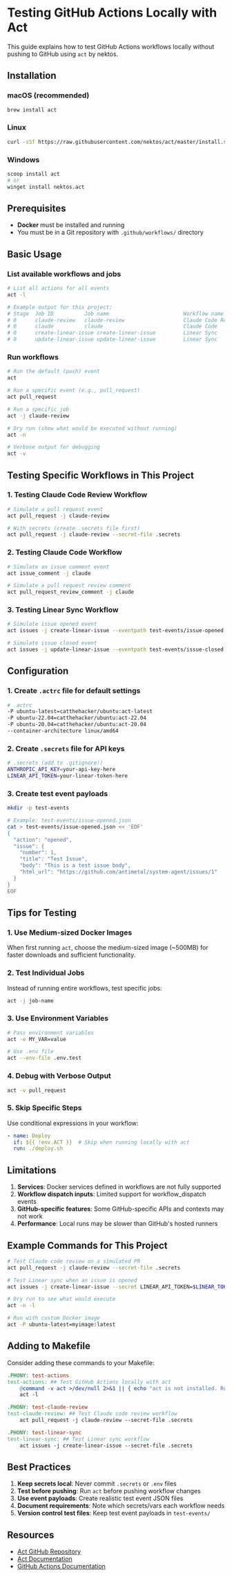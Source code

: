 # Testing GitHub Actions Locally with Act

This guide explains how to test GitHub Actions workflows locally without pushing to GitHub using `act` by nektos.

## Installation

### macOS (recommended)
```bash
brew install act
```

### Linux
```bash
curl -sSf https://raw.githubusercontent.com/nektos/act/master/install.sh | sudo bash
```

### Windows
```bash
scoop install act
# or
winget install nektos.act
```

## Prerequisites

- **Docker** must be installed and running
- You must be in a Git repository with `.github/workflows/` directory

## Basic Usage

### List available workflows and jobs
```bash
# List all actions for all events
act -l

# Example output for this project:
# Stage  Job ID          Job name                        Workflow name          Workflow file                      Events           
# 0      claude-review   claude-review                   Claude Code Review     claude-code-review.yml             pull_request     
# 0      claude          claude                          Claude Code            claude.yml                         issue_comment,pull_request_review_comment,issues,pull_request_review
# 0      create-linear-issue create-linear-issue         Linear Sync            linear-sync.yml                    issues           
# 0      update-linear-issue update-linear-issue         Linear Sync            linear-sync.yml                    issues           
```

### Run workflows

```bash
# Run the default (push) event
act

# Run a specific event (e.g., pull_request)
act pull_request

# Run a specific job
act -j claude-review

# Dry run (show what would be executed without running)
act -n

# Verbose output for debugging
act -v
```

## Testing Specific Workflows in This Project

### 1. Testing Claude Code Review Workflow
```bash
# Simulate a pull request event
act pull_request -j claude-review

# With secrets (create .secrets file first)
act pull_request -j claude-review --secret-file .secrets
```

### 2. Testing Claude Code Workflow
```bash
# Simulate an issue comment event
act issue_comment -j claude

# Simulate a pull request review comment
act pull_request_review_comment -j claude
```

### 3. Testing Linear Sync Workflow
```bash
# Simulate issue opened event
act issues -j create-linear-issue --eventpath test-events/issue-opened.json

# Simulate issue closed event
act issues -j update-linear-issue --eventpath test-events/issue-closed.json
```

## Configuration

### 1. Create `.actrc` file for default settings
```bash
# .actrc
-P ubuntu-latest=catthehacker/ubuntu:act-latest
-P ubuntu-22.04=catthehacker/ubuntu:act-22.04
-P ubuntu-20.04=catthehacker/ubuntu:act-20.04
--container-architecture linux/amd64
```

### 2. Create `.secrets` file for API keys
```bash
# .secrets (add to .gitignore!)
ANTHROPIC_API_KEY=your-api-key-here
LINEAR_API_TOKEN=your-linear-token-here
```

### 3. Create test event payloads
```bash
mkdir -p test-events

# Example: test-events/issue-opened.json
cat > test-events/issue-opened.json << 'EOF'
{
  "action": "opened",
  "issue": {
    "number": 1,
    "title": "Test Issue",
    "body": "This is a test issue body",
    "html_url": "https://github.com/antimetal/system-agent/issues/1"
  }
}
EOF
```

## Tips for Testing

### 1. Use Medium-sized Docker Images
When first running `act`, choose the medium-sized image (~500MB) for faster downloads and sufficient functionality.

### 2. Test Individual Jobs
Instead of running entire workflows, test specific jobs:
```bash
act -j job-name
```

### 3. Use Environment Variables
```bash
# Pass environment variables
act -e MY_VAR=value

# Use .env file
act --env-file .env.test
```

### 4. Debug with Verbose Output
```bash
act -v pull_request
```

### 5. Skip Specific Steps
Use conditional expressions in your workflow:
```yaml
- name: Deploy
  if: ${{ !env.ACT }}  # Skip when running locally with act
  run: ./deploy.sh
```

## Limitations

1. **Services**: Docker services defined in workflows are not fully supported
2. **Workflow dispatch inputs**: Limited support for workflow_dispatch events
3. **GitHub-specific features**: Some GitHub-specific APIs and contexts may not work
4. **Performance**: Local runs may be slower than GitHub's hosted runners

## Example Commands for This Project

```bash
# Test Claude code review on a simulated PR
act pull_request -j claude-review --secret-file .secrets

# Test Linear sync when an issue is opened
act issues -j create-linear-issue --secret LINEAR_API_TOKEN=$LINEAR_TOKEN --var LINEAR_TEAM_ID=team-123

# Dry run to see what would execute
act -n -l

# Run with custom Docker image
act -P ubuntu-latest=myimage:latest
```

## Adding to Makefile

Consider adding these commands to your Makefile:

```makefile
.PHONY: test-actions
test-actions: ## Test GitHub Actions locally with act
	@command -v act >/dev/null 2>&1 || { echo "act is not installed. Run: brew install act"; exit 1; }
	act -l

.PHONY: test-claude-review
test-claude-review: ## Test Claude code review workflow
	act pull_request -j claude-review --secret-file .secrets

.PHONY: test-linear-sync
test-linear-sync: ## Test Linear sync workflow
	act issues -j create-linear-issue --secret-file .secrets
```

## Best Practices

1. **Keep secrets local**: Never commit `.secrets` or `.env` files
2. **Test before pushing**: Run `act` before pushing workflow changes
3. **Use event payloads**: Create realistic test event JSON files
4. **Document requirements**: Note which secrets/vars each workflow needs
5. **Version control test files**: Keep test event payloads in `test-events/`

## Resources

- [Act GitHub Repository](https://github.com/nektos/act)
- [Act Documentation](https://nektosact.com/)
- [GitHub Actions Documentation](https://docs.github.com/en/actions)